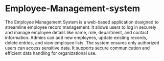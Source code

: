 # Employee-Management-system
The Employee Management System is a web-based application designed to streamline employee record management. It allows users to log in securely and manage employee details like name, role, department, and contact information. Admins can add new employees, update existing records, delete entries, and view employee lists. The system ensures only authorized users can access sensitive data. It supports secure communication and efficient data handling for organizational use.
